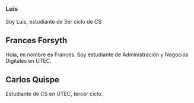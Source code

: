 ### Luis
Soy Luis, estudiante de 3er ciclo de CS

## Frances Forsyth
Hola, mi nombre es Frances.
Soy estudiante de Administración y
Negocios Digitales  en UTEC.

## Carlos Quispe
Estudiante de CS en UTEC, tercer ciclo.
